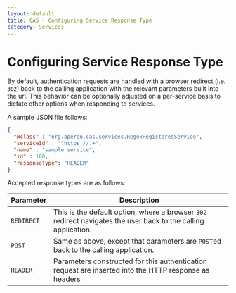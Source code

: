 ```yaml
---
layout: default
title: CAS - Configuring Service Response Type
category: Services
---
```


# Configuring Service Response Type

By default, authentication requests are handled with a browser redirect (i.e. `302`) back to the calling application with the relevant parameters built into the url. This behavior can be optionally adjusted on a per-service basis to dictate other options when responding to services.

A sample JSON file follows:

```json
{
  "@class" : "org.apereo.cas.services.RegexRegisteredService",
  "serviceId" : "^https://.+",
  "name" : "sample service",
  "id" : 100,
  "responseType": "HEADER"
}
```

Accepted response types are as follows:

| Parameter  | Description                                                                                                    |
| ---------- | -------------------------------------------------------------------------------------------------------------- |
| `REDIRECT` | This is the default option, where a browser `302` redirect navigates the user back to the calling application. |
| `POST`     | Same as above, except that parameters are `POST`ed back to the calling application.                            |
| `HEADER`   | Parameters constructed for this authentication request are inserted into the HTTP response as headers          |
